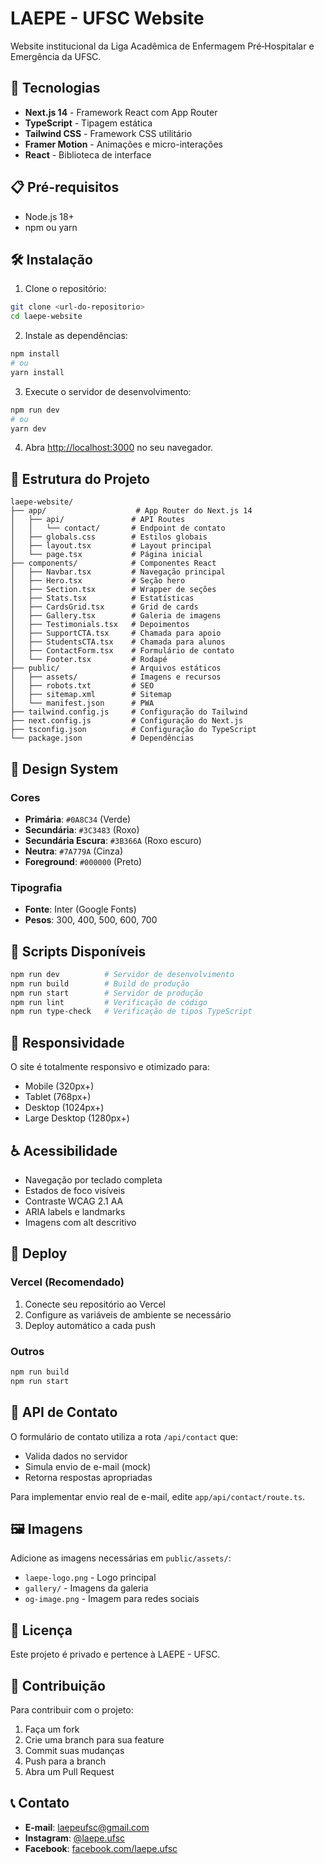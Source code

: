 # LAEPE - UFSC Website

Website institucional da Liga Acadêmica de Enfermagem Pré‑Hospitalar e Emergência da UFSC.

## 🚀 Tecnologias

- **Next.js 14** - Framework React com App Router
- **TypeScript** - Tipagem estática
- **Tailwind CSS** - Framework CSS utilitário
- **Framer Motion** - Animações e micro-interações
- **React** - Biblioteca de interface

## 📋 Pré-requisitos

- Node.js 18+ 
- npm ou yarn

## 🛠️ Instalação

1. Clone o repositório:
```bash
git clone <url-do-repositorio>
cd laepe-website
```

2. Instale as dependências:
```bash
npm install
# ou
yarn install
```

3. Execute o servidor de desenvolvimento:
```bash
npm run dev
# ou
yarn dev
```

4. Abra [http://localhost:3000](http://localhost:3000) no seu navegador.

## 📁 Estrutura do Projeto

```
laepe-website/
├── app/                    # App Router do Next.js 14
│   ├── api/               # API Routes
│   │   └── contact/       # Endpoint de contato
│   ├── globals.css        # Estilos globais
│   ├── layout.tsx         # Layout principal
│   └── page.tsx           # Página inicial
├── components/            # Componentes React
│   ├── Navbar.tsx         # Navegação principal
│   ├── Hero.tsx           # Seção hero
│   ├── Section.tsx        # Wrapper de seções
│   ├── Stats.tsx          # Estatísticas
│   ├── CardsGrid.tsx      # Grid de cards
│   ├── Gallery.tsx        # Galeria de imagens
│   ├── Testimonials.tsx   # Depoimentos
│   ├── SupportCTA.tsx     # Chamada para apoio
│   ├── StudentsCTA.tsx    # Chamada para alunos
│   ├── ContactForm.tsx    # Formulário de contato
│   └── Footer.tsx         # Rodapé
├── public/                # Arquivos estáticos
│   ├── assets/            # Imagens e recursos
│   ├── robots.txt         # SEO
│   ├── sitemap.xml        # Sitemap
│   └── manifest.json      # PWA
├── tailwind.config.js     # Configuração do Tailwind
├── next.config.js         # Configuração do Next.js
├── tsconfig.json          # Configuração do TypeScript
└── package.json           # Dependências
```

## 🎨 Design System

### Cores
- **Primária**: `#0A8C34` (Verde)
- **Secundária**: `#3C3483` (Roxo)
- **Secundária Escura**: `#3B366A` (Roxo escuro)
- **Neutra**: `#7A779A` (Cinza)
- **Foreground**: `#000000` (Preto)

### Tipografia
- **Fonte**: Inter (Google Fonts)
- **Pesos**: 300, 400, 500, 600, 700

## 🔧 Scripts Disponíveis

```bash
npm run dev          # Servidor de desenvolvimento
npm run build        # Build de produção
npm run start        # Servidor de produção
npm run lint         # Verificação de código
npm run type-check   # Verificação de tipos TypeScript
```

## 📱 Responsividade

O site é totalmente responsivo e otimizado para:
- Mobile (320px+)
- Tablet (768px+)
- Desktop (1024px+)
- Large Desktop (1280px+)

## ♿ Acessibilidade

- Navegação por teclado completa
- Estados de foco visíveis
- Contraste WCAG 2.1 AA
- ARIA labels e landmarks
- Imagens com alt descritivo

## 🚀 Deploy

### Vercel (Recomendado)
1. Conecte seu repositório ao Vercel
2. Configure as variáveis de ambiente se necessário
3. Deploy automático a cada push

### Outros
```bash
npm run build
npm run start
```

## 📧 API de Contato

O formulário de contato utiliza a rota `/api/contact` que:
- Valida dados no servidor
- Simula envio de e-mail (mock)
- Retorna respostas apropriadas

Para implementar envio real de e-mail, edite `app/api/contact/route.ts`.

## 🖼️ Imagens

Adicione as imagens necessárias em `public/assets/`:
- `laepe-logo.png` - Logo principal
- `gallery/` - Imagens da galeria
- `og-image.png` - Imagem para redes sociais

## 📄 Licença

Este projeto é privado e pertence à LAEPE - UFSC.

## 🤝 Contribuição

Para contribuir com o projeto:
1. Faça um fork
2. Crie uma branch para sua feature
3. Commit suas mudanças
4. Push para a branch
5. Abra um Pull Request

## 📞 Contato

- **E-mail**: laepeufsc@gmail.com
- **Instagram**: [@laepe.ufsc](https://www.instagram.com/laepe.ufsc/)
- **Facebook**: [facebook.com/laepe.ufsc](https://www.facebook.com/laepe.ufsc/)
